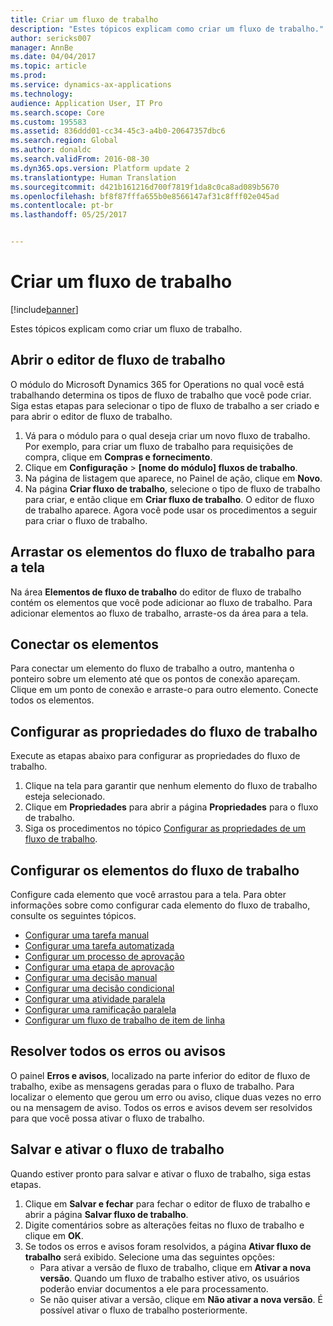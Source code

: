 ```yaml
---
title: Criar um fluxo de trabalho
description: "Estes tópicos explicam como criar um fluxo de trabalho."
author: sericks007
manager: AnnBe
ms.date: 04/04/2017
ms.topic: article
ms.prod: 
ms.service: dynamics-ax-applications
ms.technology: 
audience: Application User, IT Pro
ms.search.scope: Core
ms.custom: 195583
ms.assetid: 836ddd01-cc34-45c3-a4b0-20647357dbc6
ms.search.region: Global
ms.author: donaldc
ms.search.validFrom: 2016-08-30
ms.dyn365.ops.version: Platform update 2
ms.translationtype: Human Translation
ms.sourcegitcommit: d421b161216d700f7819f1da8c0ca8ad089b5670
ms.openlocfilehash: bf8f87fffa655b0e8566147af31c8fff02e045ad
ms.contentlocale: pt-br
ms.lasthandoff: 05/25/2017


---
```


# <a name="create-a-workflow"></a>Criar um fluxo de trabalho

[!include[banner](../includes/banner.md)]


Estes tópicos explicam como criar um fluxo de trabalho.

<a name="open-the-workflow-editor"></a>Abrir o editor de fluxo de trabalho
------------------------

O módulo do Microsoft Dynamics 365 for Operations no qual você está trabalhando determina os tipos de fluxo de trabalho que você pode criar. Siga estas etapas para selecionar o tipo de fluxo de trabalho a ser criado e para abrir o editor de fluxo de trabalho.

1.  Vá para o módulo para o qual deseja criar um novo fluxo de trabalho. Por exemplo, para criar um fluxo de trabalho para requisições de compra, clique em **Compras e fornecimento**.
2.  Clique em **Configuração** &gt; **\[nome do módulo\] fluxos de trabalho**.
3.  Na página de listagem que aparece, no Painel de ação, clique em **Novo**.
4.  Na página **Criar fluxo de trabalho**, selecione o tipo de fluxo de trabalho para criar, e então clique em **Criar fluxo de trabalho**. O editor de fluxo de trabalho aparece. Agora você pode usar os procedimentos a seguir para criar o fluxo de trabalho.

## <a name="drag-workflow-elements-onto-the-canvas"></a>Arrastar os elementos do fluxo de trabalho para a tela
Na área **Elementos de fluxo de trabalho** do editor de fluxo de trabalho contém os elementos que você pode adicionar ao fluxo de trabalho. Para adicionar elementos ao fluxo de trabalho, arraste-os da área para a tela.

## <a name="connect-the-elements"></a>Conectar os elementos
Para conectar um elemento do fluxo de trabalho a outro, mantenha o ponteiro sobre um elemento até que os pontos de conexão apareçam. Clique em um ponto de conexão e arraste-o para outro elemento. Conecte todos os elementos.

## <a name="configure-the-properties-of-the-workflow"></a>Configurar as propriedades do fluxo de trabalho
Execute as etapas abaixo para configurar as propriedades do fluxo de trabalho.

1.  Clique na tela para garantir que nenhum elemento do fluxo de trabalho esteja selecionado.
2.  Clique em **Propriedades** para abrir a página **Propriedades** para o fluxo de trabalho.
3.  Siga os procedimentos no tópico [Configurar as propriedades de um fluxo de trabalho](configure-workflow-properties.md).

## <a name="configure-the-elements-of-the-workflow"></a>Configurar os elementos do fluxo de trabalho
Configure cada elemento que você arrastou para a tela. Para obter informações sobre como configurar cada elemento do fluxo de trabalho, consulte os seguintes tópicos.

-   [Configurar uma tarefa manual](configure-manual-task-workflow.md)
-   [Configurar uma tarefa automatizada](configure-automated-task-workflow.md)
-   [Configurar um processo de aprovação](configure-approval-process-workflow.md)
-   [Configurar uma etapa de aprovação](configure-approval-step-workflow.md)
-   [Configurar uma decisão manual](configure-manual-decision-workflow.md)
-   [Configurar uma decisão condicional](configure-conditional-decision-workflow.md)
-   [Configurar uma atividade paralela](configure-parallel-activity-workflow.md)
-   [Configurar uma ramificação paralela](configure-parallel-branch-workflow.md)
-   [Configurar um fluxo de trabalho de item de linha](configure-line-item-workflow.md)

## <a name="resolve-any-errors-or-warnings"></a>Resolver todos os erros ou avisos
O painel **Erros e avisos**, localizado na parte inferior do editor de fluxo de trabalho, exibe as mensagens geradas para o fluxo de trabalho. Para localizar o elemento que gerou um erro ou aviso, clique duas vezes no erro ou na mensagem de aviso. Todos os erros e avisos devem ser resolvidos para que você possa ativar o fluxo de trabalho.

## <a name="save-and-activate-the-workflow"></a>Salvar e ativar o fluxo de trabalho
Quando estiver pronto para salvar e ativar o fluxo de trabalho, siga estas etapas.

1.  Clique em **Salvar e fechar** para fechar o editor de fluxo de trabalho e abrir a página **Salvar fluxo de trabalho**.
2.  Digite comentários sobre as alterações feitas no fluxo de trabalho e clique em **OK**.
3.  Se todos os erros e avisos foram resolvidos, a página **Ativar fluxo de trabalho** será exibido. Selecione uma das seguintes opções:
    -   Para ativar a versão de fluxo de trabalho, clique em **Ativar a nova versão**. Quando um fluxo de trabalho estiver ativo, os usuários poderão enviar documentos a ele para processamento.
    -   Se não quiser ativar a versão, clique em **Não ativar a nova versão**. É possível ativar o fluxo de trabalho posteriormente.






